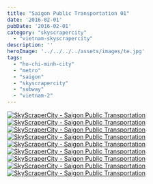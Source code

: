 ```yaml
---
title: "Saigon Public Transportation 01"
date: '2016-02-01'
pubDate: '2016-02-01'
category: "skyscrapercity"
  - "vietnam-skyscrapercity"
description: ''
heroImage: '../../../../assets/images/te.jpg'
tags:
  - "ho-chi-minh-city"
  - "metro"
  - "saigon"
  - "skyscrapercity"
  - "subway"
  - "vietnam-2"
---
```


[![SkyScraperCity - Saigon Public Transportation](http://malparty.fr/wp-content/uploads/2016/02/P2016937-1024x768.jpg)](http://malparty.fr/wp-content/uploads/2016/02/P2016937.jpg) [![SkyScraperCity - Saigon Public Transportation](http://malparty.fr/wp-content/uploads/2016/02/P2016935-1024x768.jpg)](http://malparty.fr/wp-content/uploads/2016/02/P2016935.jpg) [![SkyScraperCity - Saigon Public Transportation](http://malparty.fr/wp-content/uploads/2016/02/P2016934-1024x768.jpg)](http://malparty.fr/wp-content/uploads/2016/02/P2016934.jpg) [![SkyScraperCity - Saigon Public Transportation](http://malparty.fr/wp-content/uploads/2016/02/P2016933-1024x768.jpg)](http://malparty.fr/wp-content/uploads/2016/02/P2016933.jpg) [![SkyScraperCity - Saigon Public Transportation](http://malparty.fr/wp-content/uploads/2016/02/P2016931-1024x768.jpg)](http://malparty.fr/wp-content/uploads/2016/02/P2016931.jpg) [![SkyScraperCity - Saigon Public Transportation](http://malparty.fr/wp-content/uploads/2016/02/P2016930-e1454290023552-768x1024.jpg)](http://malparty.fr/wp-content/uploads/2016/02/P2016930-e1454290023552.jpg) [![SkyScraperCity - Saigon Public Transportation](http://malparty.fr/wp-content/uploads/2016/02/P2016929-1024x768.jpg)](http://malparty.fr/wp-content/uploads/2016/02/P2016929.jpg) [![SkyScraperCity - Saigon Public Transportation](http://malparty.fr/wp-content/uploads/2016/02/P2016927-1024x768.jpg)](http://malparty.fr/wp-content/uploads/2016/02/P2016927.jpg) [![SkyScraperCity - Saigon Public Transportation](http://malparty.fr/wp-content/uploads/2016/02/P2016938-e1454290003912-768x1024.jpg)](http://malparty.fr/wp-content/uploads/2016/02/P2016938-e1454290003912.jpg)
